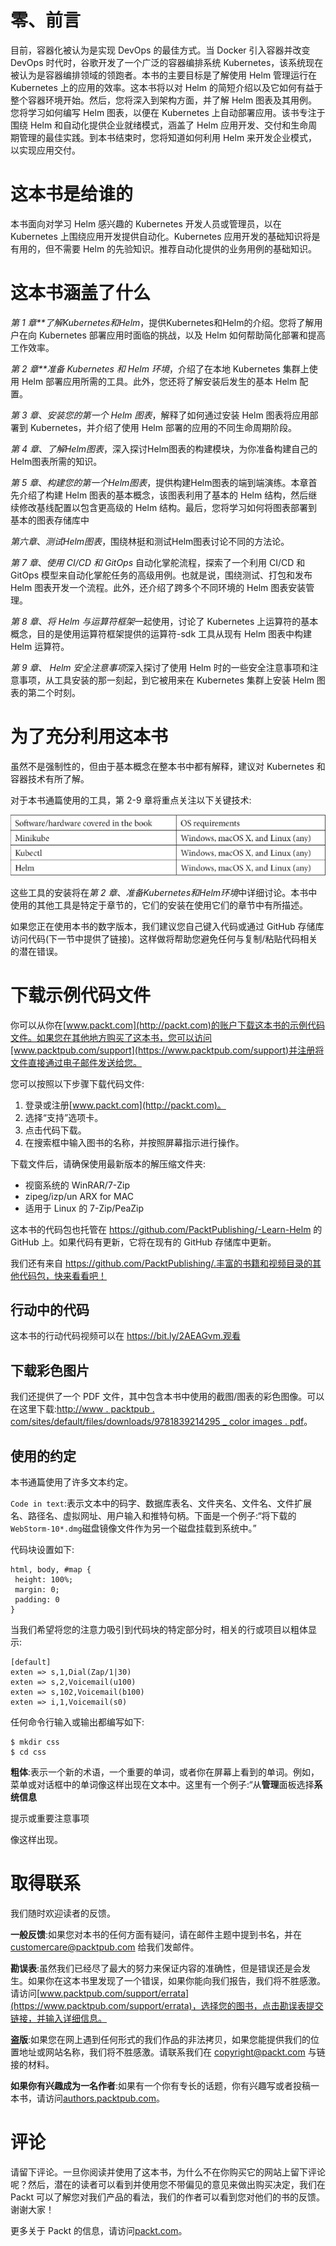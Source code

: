 # 零、前言

目前，容器化被认为是实现 DevOps 的最佳方式。当 Docker 引入容器并改变 DevOps 时代时，谷歌开发了一个广泛的容器编排系统 Kubernetes，该系统现在被认为是容器编排领域的领跑者。本书的主要目标是了解使用 Helm 管理运行在 Kubernetes 上的应用的效率。这本书将以对 Helm 的简短介绍以及它如何有益于整个容器环境开始。然后，您将深入到架构方面，并了解 Helm 图表及其用例。您将学习如何编写 Helm 图表，以便在 Kubernetes 上自动部署应用。该书专注于围绕 Helm 和自动化提供企业就绪模式，涵盖了 Helm 应用开发、交付和生命周期管理的最佳实践。到本书结束时，您将知道如何利用 Helm 来开发企业模式，以实现应用交付。

# 这本书是给谁的

本书面向对学习 Helm 感兴趣的 Kubernetes 开发人员或管理员，以在 Kubernetes 上围绕应用开发提供自动化。Kubernetes 应用开发的基础知识将是有用的，但不需要 Helm 的先验知识。推荐自动化提供的业务用例的基础知识。

# 这本书涵盖了什么

*第 1 章**了解Kubernetes和Helm*，提供Kubernetes和Helm的介绍。您将了解用户在向 Kubernetes 部署应用时面临的挑战，以及 Helm 如何帮助简化部署和提高工作效率。

*第 2 章**准备 Kubernetes 和 Helm 环境*，介绍了在本地 Kubernetes 集群上使用 Helm 部署应用所需的工具。此外，您还将了解安装后发生的基本 Helm 配置。

*第 3 章*、*安装您的第一个 Helm 图表*，解释了如何通过安装 Helm 图表将应用部署到 Kubernetes，并介绍了使用 Helm 部署的应用的不同生命周期阶段。

*第 4 章*、*了解Helm图表*，深入探讨Helm图表的构建模块，为你准备构建自己的Helm图表所需的知识。

*第 5 章*、*构建您的第一个Helm图表*，提供构建Helm图表的端到端演练。本章首先介绍了构建 Helm 图表的基本概念，该图表利用了基本的 Helm 结构，然后继续修改基线配置以包含更高级的 Helm 结构。最后，您将学习如何将图表部署到基本的图表存储库中

*第六章*、*测试Helm图表*，围绕林挺和测试Helm图表讨论不同的方法论。

*第 7 章*、*使用 CI/CD 和 GitOps* 自动化掌舵流程，探索了一个利用 CI/CD 和 GitOps 模型来自动化掌舵任务的高级用例。也就是说，围绕测试、打包和发布 Helm 图表开发一个流程。此外，还介绍了跨多个不同环境的 Helm 图表安装管理。

*第 8 章*、*将 Helm 与运算符框架*一起使用，讨论了 Kubernetes 上运算符的基本概念，目的是使用运算符框架提供的运算符-sdk 工具从现有 Helm 图表中构建 Helm 运算符。

*第 9 章*、 *Helm 安全注意事项*深入探讨了使用 Helm 时的一些安全注意事项和注意事项，从工具安装的那一刻起，到它被用来在 Kubernetes 集群上安装 Helm 图表的第二个时刻。

# 为了充分利用这本书

虽然不是强制性的，但由于基本概念在整本书中都有解释，建议对 Kubernetes 和容器技术有所了解。

对于本书通篇使用的工具，第 2-9 章将重点关注以下关键技术:

![](img/B15458_Preface_Table_1.jpg)

这些工具的安装将在*第 2 章*、*准备Kubernetes和Helm环境*中详细讨论。本书中使用的其他工具是特定于章节的，它们的安装在使用它们的章节中有所描述。

如果您正在使用本书的数字版本，我们建议您自己键入代码或通过 GitHub 存储库访问代码(下一节中提供了链接)。这样做将帮助您避免任何与复制/粘贴代码相关的潜在错误。

# 下载示例代码文件

你可以从你在[www.packt.com](http://packt.com)的账户下载这本书的示例代码文件。如果您在其他地方购买了这本书，您可以访问[www.packtpub.com/support](https://www.packtpub.com/support)并注册将文件直接通过电子邮件发送给您。

您可以按照以下步骤下载代码文件:

1.  登录或注册[www.packt.com](http://packt.com)。
2.  选择“支持”选项卡。
3.  点击代码下载。
4.  在搜索框中输入图书的名称，并按照屏幕指示进行操作。

下载文件后，请确保使用最新版本的解压缩文件夹:

*   视窗系统的 WinRAR/7-Zip
*   zipeg/izp/un ARX for MAC
*   适用于 Linux 的 7-Zip/PeaZip

这本书的代码包也托管在 https://github.com/PacktPublishing/-Learn-Helm 的 GitHub 上。如果代码有更新，它将在现有的 GitHub 存储库中更新。

我们还有来自 https://github.com/PacktPublishing/.丰富的书籍和视频目录的其他代码包，快来看看吧！

## 行动中的代码

这本书的行动代码视频可以在 https://bit.ly/2AEAGvm.观看

## 下载彩色图片

我们还提供了一个 PDF 文件，其中包含本书中使用的截图/图表的彩色图像。可以在这里下载:[http://www . packtpub . com/sites/default/files/downloads/9781839214295 _ color images . pdf](http://www.packtpub.com/sites/default/files/downloads/9781839214295_ColorImages.pdf)。

## 使用的约定

本书通篇使用了许多文本约定。

`Code in text`:表示文本中的码字、数据库表名、文件夹名、文件名、文件扩展名、路径名、虚拟网址、用户输入和推特句柄。下面是一个例子:“将下载的`WebStorm-10*.dmg`磁盘镜像文件作为另一个磁盘挂载到系统中。”

代码块设置如下:

```
html, body, #map {
 height: 100%; 
 margin: 0;
 padding: 0
}
```

当我们希望将您的注意力吸引到代码块的特定部分时，相关的行或项目以粗体显示:

```
[default]
exten => s,1,Dial(Zap/1|30)
exten => s,2,Voicemail(u100)
exten => s,102,Voicemail(b100)
exten => i,1,Voicemail(s0)
```

任何命令行输入或输出都编写如下:

```
$ mkdir css
$ cd css
```

**粗体**:表示一个新的术语，一个重要的单词，或者你在屏幕上看到的单词。例如，菜单或对话框中的单词像这样出现在文本中。这里有一个例子:“从**管理**面板选择**系统信息**

提示或重要注意事项

像这样出现。

# 取得联系

我们随时欢迎读者的反馈。

**一般反馈**:如果您对本书的任何方面有疑问，请在邮件主题中提到书名，并在 customercare@packtpub.com 给我们发邮件。

**勘误表**:虽然我们已经尽了最大的努力来保证内容的准确性，但是错误还是会发生。如果你在这本书里发现了一个错误，如果你能向我们报告，我们将不胜感激。请访问[www.packtpub.com/support/errata](https://www.packtpub.com/support/errata)，选择您的图书，点击勘误表提交链接，并输入详细信息。

**盗版**:如果您在网上遇到任何形式的我们作品的非法拷贝，如果您能提供我们的位置地址或网站名称，我们将不胜感激。请联系我们在 copyright@packt.com 与链接的材料。

**如果你有兴趣成为一名作者**:如果有一个你有专长的话题，你有兴趣写或者投稿一本书，请访问[authors.packtpub.com](http://authors.packtpub.com/)。

# 评论

请留下评论。一旦你阅读并使用了这本书，为什么不在你购买它的网站上留下评论呢？然后，潜在的读者可以看到并使用您不带偏见的意见来做出购买决定，我们在 Packt 可以了解您对我们产品的看法，我们的作者可以看到您对他们的书的反馈。谢谢大家！

更多关于 Packt 的信息，请访问[packt.com](http://packt.com)。